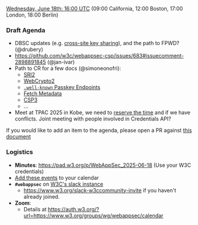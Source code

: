 [Wednesday, June 18th: 16:00 UTC](https://www.timeanddate.com/worldclock/fixedtime.html?iso=20250618T1600) (09:00 California, 12:00 Boston, 17:00 London, 18:00 Berlin)

### Draft Agenda


* DBSC updates (e.g. [cross-site key sharing](https://lists.w3.org/Archives/Public/public-webappsec/2025May/0007.html)), and the path to FPWD? (@drubery)
* https://github.com/w3c/webappsec-csp/issues/683#issuecomment-2898891845 (@jan-ivar)
* Path to CR for a few docs (@simoneonofri):
  *  [SRI2](https://github.com/w3c/webappsec/issues/671)
  *  [WebCrypto2](https://github.com/w3c/webappsec/issues/672)
  *  [`.well-known` Passkey Endpoints](https://w3c.github.io/webappsec-passkey-endpoints/)
  *  [Fetch Metadata](https://w3c.github.io/webappsec-fetch-metadata/)
  *  [CSP3](https://w3c.github.io/webappsec-csp/)
  *  ...
* Meet at TPAC 2025 in Kobe, we need to [reserve the time](https://github.com/w3c/tpac2025-meetings/issues) and if we have conflicts. Joint meeting with people involved in Credentials API? 
 
If you would like to add an item to the agenda, please open a PR against [this document](https://github.com/w3c/webappsec/new/main/meetings/2025/2025-06-18-agenda.md)

### Logistics

*   **Minutes**: <https://pad.w3.org/p/WebAppSec_2025-06-18> (Use your W3C credentials)
*   [Add these events](https://www.w3.org/groups/wg/webappsec/calendar#export) to your calendar
*   **`#webappsec`** on [W3C's slack instance](https://w3ccommunity.slack.com/)
    * <https://www.w3.org/slack-w3ccommunity-invite> if you haven't already joined.
*   **Zoom**:
    * Details at <https://auth.w3.org/?url=https://www.w3.org/groups/wg/webappsec/calendar>

